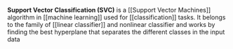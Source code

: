 **Support Vector Classification (SVC)** is a [[Support Vector Machines]] algorithm in [[machine learning]] used for [[classification]] tasks. It belongs to the family of [[linear classifier]] and nonlinear classifier and works by finding the best hyperplane that separates the different classes in the input data

